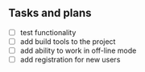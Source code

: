 ## Tasks and plans

- [ ] test functionality
- [ ] add build tools to the project
- [ ] add ability to work in off-line mode
- [ ] add registration for new users

